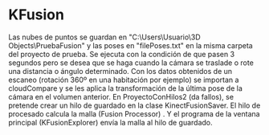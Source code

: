 # KFusion
Las nubes de puntos se guardan en "C:\Users\Usuario\3D Objects\PruebaFusion" y las poses en "filePoses.txt" en la misma carpeta del proyecto de prueba. Se ejecuta con la condición de que pasen 3 segundos pero se desea que se haga cuando la cámara se traslade o rote una distancia o ángulo determinado. Con los datos obtenidos de un escaneo (rotación 360º en una habitación por ejemplo) se importan a cloudCompare y se les aplica la transformación de la última pose de la cámara en el volumen anterior.
En ProyectoConHilos2 (da fallos), se pretende crear un hilo de guardado en la clase KinectFusionSaver. El hilo de procesado calcula la malla (Fusion Processor) . Y el programa de la ventana principal (KFusionExplorer) envía la malla al hilo de guardado.
